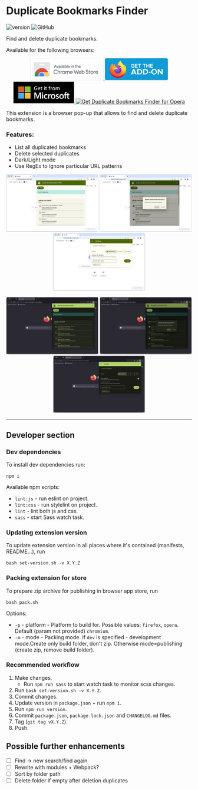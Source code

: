 # Duplicate Bookmarks Finder

![version](https://img.shields.io/badge/version-1.0.0-blue)
![GitHub](https://img.shields.io/github/license/zaksid/ext-duplicate-bookmarks-finder)

Find and delete duplicate bookmarks.

Available for the following browsers:

<p align="center">
    <a href="https://chrome.google.com/webstore/detail/duplicate-bookmarks-finde/mmfbmpbplefbggnhpiojnhcadkhglnlf">
        <img src="store_images/badges/cws_badge_large_border.png" alt="Get Duplicate Bookmarks Finder for Chrome" style="height: 60px">
    </a>
    <a href="https://addons.mozilla.org/addon/duplicate-bookmarks-finder/">
        <img src="store_images/badges/amo_badge.png" alt="Get Duplicate Bookmarks Finder for Firefox" style="height: 60px">
    </a>
    <a href="https://microsoftedge.microsoft.com/addons/detail/hlhmdjbnfokogkfbdjefekgpbjggbmcl">
        <img src="store_images/badges/ms_badge.png" alt="Get Duplicate Bookmarks Finder for Edge" style="height: 60px">
    </a>
    <a href="https://addons.opera.com/en/extensions/details/duplicate-bookmarks-finder/">
        <img src="store_images/badges/opera_badge.png" alt="Get Duplicate Bookmarks Finder for Opera" style="height: 60px">
    </a>
</p>

This extension is a browser pop-up that allows to find and delete duplicate bookmarks.

### Features:
- List all duplicated bookmarks
- Delete selected duplicates
- Dark/Light mode
- Use RegEx to ignore particular URL patterns

<p align="center">
    <img src="store_images/screenshots/chrome_screenshot_2_L.png" style=" width: 250px" alt="screenshot image 1">
    <img src="store_images/screenshots/chrome_screenshot_3_L.png" style=" width: 250px" alt="screenshot image 2">
    <img src="store_images/screenshots/chrome_screenshot_4_L.png" style=" width: 250px" alt="screenshot image 3">
</p>

<p align="center">
    <img src="store_images/screenshots/firefox_screenshot_2_D.png" style=" width: 250px" alt="screenshot image 1">
    <img src="store_images/screenshots/firefox_screenshot_3_D.png" style=" width: 250px" alt="screenshot image 2">
    <img src="store_images/screenshots/firefox_screenshot_4_D.png" style=" width: 250px" alt="screenshot image 3">
</p>

---

## Developer section

### Dev dependencies

To install dev dependencies run:
```
npm i
```

Available npm scripts:
- `lint:js` - run eslint on project.
- `lint:css` - run stylelint on project.
- `lint` - lint both js and css.
- `sass` - start Sass watch task.

### Updating extension version

To update extension version in all places where it's contained (manifests, README...), run
```
bash set-version.sh -v X.Y.Z
```

### Packing extension for store

To prepare zip archive for publishing in browser app store, run
```
bash pack.sh
```
Options:
* `-p` - platform - Platform to build for. Possible values: `firefox`, `opera`. Default (param not provided) `chromium`.
* `-m` - mode - Packing mode. If `dev` is specified - development mode.Create only build folder, don't zip. Otherwise mode=publishing (create zip, remove build folder).

### Recommended workflow
1. Make changes.
    - Run `npm run sass` to start watch task to monitor scss changes.
2. Run `bash set-version.sh -v X.Y.Z`.
3. Commit changes.
4. Update version in `package.json` + run `npm i`.
5. Run `npm run version`.
6. Commit `package.json`, `package-lock.json` and `CHANGELOG.md` files.
7. Tag (`git tag vX.Y.Z`).
8. Push.

## Possible further enhancements

* [ ] Find -> new search/find again
* [ ] Rewrite with modules + Webpack?
* [ ] Sort by folder path
* [ ] Delete folder if empty after deletion duplicates
